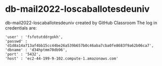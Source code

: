 # db-mail2022-loscaballotesdeuniv
db-mail2022-loscaballotesdeuniv created by GitHub Classroom
The log in credentials are:

    'user' : 'fsfotutddrgokh',
    'passwd' : 'd1d8a14a713af4bb15cc44be26a539b657b0c46aba7cba0fe8683f9a62b06ca7',
    'dbname' : 'd34hptmm70db96',
    'port' : '5432',
    'host' : 'ec2-44-199-9-102.compute-1.amazonaws.com'
